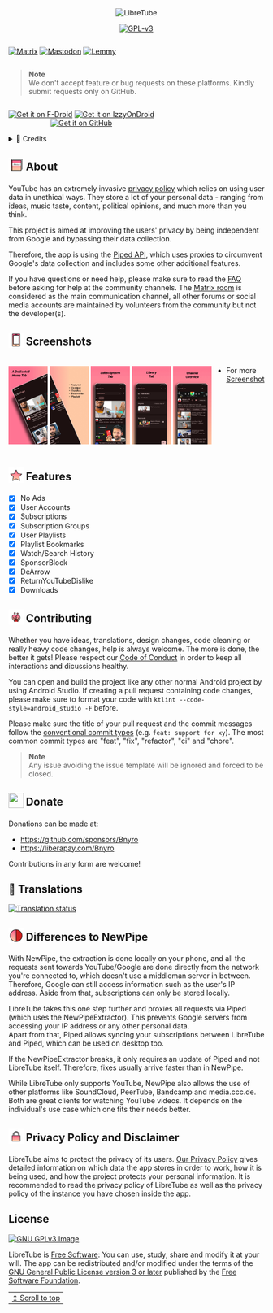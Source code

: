 <div align="center">
  <img src="[322114913-624e65ec-8ae1-4207-bda4-8fdd154fb0b8 (https://github.com/libre-tube/libre-tube.github.io/tree/main/assets/149590337/9fde7e5a-91e4-4d3c-9d81-bc7a3ec5df3e)" width="auto" height="auto" alt="LibreTube">

[![GPL-v3](https://libre-tube.github.io/assets/widgets/license-widget.svg)](https://www.gnu.org/licenses/gpl-3.0.en.html)
</div><div align="center" style="width:100%; display:flex; justify-content:space-between;">

[![Matrix](https://libre-tube.github.io/assets/widgets/mat-widget.svg)](https://matrix.to/#/#LibreTube:matrix.org)
[![Mastodon](https://libre-tube.github.io/assets/widgets/mast-widget.svg)](https://fosstodon.org/@libretube)
[![Lemmy](https://libre-tube.github.io/assets/widgets/lemmy-widget.svg)](https://feddit.rocks/c/libretube)

</div>

> **Note** <br>
> We don't accept feature or bug requests on these platforms. Kindly submit requests only on GitHub.

</div><div align="center" style="width:100%; display:flex; justify-content:space-between;">

[<img src="https://libre-tube.github.io/assets/badges/fdrload.png" alt="Get it on F-Droid" width="30%">](https://f-droid.org/en/packages/com.github.libretube/)
[<img src="https://libre-tube.github.io/assets/badges/izzyload.png" alt="Get it on IzzyOnDroid" width="30%">](https://apt.izzysoft.de/fdroid/index/apk/com.github.libretube)<br/>
[<img src="https://libre-tube.github.io/assets/badges/ghload.png" alt="Get it on GitHub" width="30%">](https://github.com/libre-tube/LibreTube/releases/latest)

</div>

<details>
  <summary>📜️ Credits</summary>

<sub>Readme Design and Banners by [XelXen](https://github.com/XelXen)</sub> <br>
<sub>Readme Screenshots by [ARBoyGo](https://github.com/ARBoyGo)</sub> <br>
<sub>Readme Emoji is from [openmoji](https://openmoji.org)</sub>

  <summary>Icons</summary>

<sub>[Default App Icon](https://github.com/libre-tube/LibreTube/blob/master/app/src/main/res/mipmap-xxxhdpi/ic_launcher_round.png) by [XelXen](https://github.com/XelXen)</sub> <br>
<sub>[Boosted Bird](https://github.com/libre-tube/LibreTube/blob/master/app/src/main/res/mipmap-xxxhdpi/ic_bird_round.png) by [Margot Albert-Heuzey](https://margotdesign.ovh)</sub>

</details>

<h2 align="left">
<sub>
<img  src="fastlane/metadata/android/en-US/images/readme/about.svg"
      height="30"
      width="30">
</sub>
About
</h2>

YouTube has an extremely invasive [privacy policy](https://support.google.com/youtube/answer/10364219) which relies on using user data in unethical ways. They store a lot of your personal data - ranging from ideas, music taste, content, political opinions, and much more than you think.

This project is aimed at improving the users' privacy by being independent from Google and bypassing their data collection.

Therefore, the app is using the [Piped API](https://github.com/TeamPiped/Piped), which uses proxies to circumvent Google's data collection and includes some other additional features.

If you have questions or need help, please make sure to read the [FAQ](https://libre-tube.github.io/#faq) before asking for help at the community channels. The [Matrix room](https://matrix.to/#/#LibreTube:matrix.org) is considered as the main communication channel, all other forums or social media accounts are maintained by volunteers from the community but not the developer(s).

<h2 align="left">
<sub>
<img  src="fastlane/metadata/android/en-US/images/readme/phone.svg"
      height="30"
      width="30">
</sub>
Screenshots
</h2>

<div style="width:100%; display:flex; justify-content:space-between;">

[<img src="fastlane/metadata/android/en-US/images/phoneScreenshots/Screenshot_1.jpg" width=19% alt="Home">](fastlane/metadata/android/en-US/images/phoneScreenshots/Screenshot_1.jpg)
[<img src="fastlane/metadata/android/en-US/images/phoneScreenshots/Screenshot_2.jpg" width=19% alt="Home">](fastlane/metadata/android/en-US/images/phoneScreenshots/Screenshot_2.jpg)
[<img src="fastlane/metadata/android/en-US/images/phoneScreenshots/Screenshot_3.jpg" width=19% alt="Subscriptions">](fastlane/metadata/android/en-US/images/phoneScreenshots/Screenshot_3.jpg)
[<img src="fastlane/metadata/android/en-US/images/phoneScreenshots/Screenshot_4.jpg" width=19% alt="Library">](fastlane/metadata/android/en-US/images/phoneScreenshots/Screenshot_4.jpg)
[<img src="fastlane/metadata/android/en-US/images/phoneScreenshots/Screenshot_9.jpg" width=19% alt="Channel Overview">](fastlane/metadata/android/en-US/images/phoneScreenshots/Screenshot_9.jpg)

* For more [Screenshot](https://github.com/libre-tube/LibreTube/blob/master/SCREEN_SHOT.md) 

</div>

<h2 align="left">
<sub>
<img  src="fastlane/metadata/android/en-US/images/readme/feature.svg"
      height="30"
      width="30">
</sub>
Features
</h2>

- [x] No Ads
- [x] User Accounts
- [x] Subscriptions
- [x] Subscription Groups
- [x] User Playlists
- [x] Playlist Bookmarks
- [x] Watch/Search History
- [x] SponsorBlock
- [x] DeArrow
- [x] ReturnYouTubeDislike
- [x] Downloads

<h2 align="left">
<sub>
<img  src="fastlane/metadata/android/en-US/images/readme/community.svg"
      height="30"
      width="30">
</sub>
Contributing
</h2>

Whether you have ideas, translations, design changes, code cleaning or really heavy code changes, help is always welcome. The more is done, the better it gets! Please respect our [Code of Conduct](https://github.com/libre-tube/LibreTube/blob/master/CODE_OF_CONDUCT.md) in order to keep all interactions and dicussions healthy.

You can open and build the project like any other normal Android project by using Android Studio.
If creating a pull request containing code changes, please make sure to format your code with `ktlint --code-style=android_studio -F` before.

Please make sure the title of your pull request and the commit messages follow the [conventional commit types](https://github.com/commitizen/conventional-commit-types/blob/master/index.json) (e.g. `feat: support for xy`).
The most common commit types are "feat", "fix", "refactor", "ci" and "chore".

> **Note** <br>
> Any issue avoiding the issue template will be ignored and forced to be closed.

<h2 align="left">
<sub>
<img  src="fastlane/metadata/android/en-US/images/readme/donate.svg"
      height="30"
      width="30">
</sub>
Donate
</h2>

Donations can be made at:
* <https://github.com/sponsors/Bnyro>
* <https://liberapay.com/Bnyro>

Contributions in any form are welcome!

<h2 align="left">
📝 Translations
</h2>

<a href="https://hosted.weblate.org/projects/libretube/#languages">
<img src="https://hosted.weblate.org/widgets/libretube/-/287x66-grey.png" alt="Translation status" />
</a>

<h2 align="left">
<sub>
<img  src="fastlane/metadata/android/en-US/images/readme/ltvnp.svg"
      height="30"
      width="30">
</sub>
Differences to NewPipe
</h2>


With NewPipe, the extraction is done locally on your phone, and all the requests sent towards YouTube/Google are done directly from the network you're connected to, which doesn't use a middleman server in between. Therefore, Google can still access information such as the user's IP address. Aside from that, subscriptions can only be stored locally.

LibreTube takes this one step further and proxies all requests via Piped (which uses the NewPipeExtractor). This prevents Google servers from accessing your IP address or any other personal data.<br>
Apart from that, Piped allows syncing your subscriptions between LibreTube and Piped, which can be used on desktop too.

If the NewPipeExtractor breaks, it only requires an update of Piped and not LibreTube itself. Therefore, fixes usually arrive faster than in NewPipe.

While LibreTube only supports YouTube, NewPipe also allows the use of other platforms like SoundCloud, PeerTube, Bandcamp and media.ccc.de.<br>
Both are great clients for watching YouTube videos. It depends on the individual's use case which one fits their needs better.

<h2 align="left">
<sub>
<img  src="fastlane/metadata/android/en-US/images/readme/privacy.svg"
      height="30"
      width="30">
</sub>
Privacy Policy and Disclaimer
</h2>


LibreTube aims to protect the privacy of its users. [Our Privacy Policy](/PRIVACY_POLICY.md) gives detailed information on which data the app stores in order to work, how it is being used, and how the project protects your personal information. It is recommended to read the privacy policy of LibreTube as well as the privacy policy of the instance you have chosen inside the app.

## License
[![GNU GPLv3 Image](https://www.gnu.org/graphics/gplv3-127x51.png)](http://www.gnu.org/licenses/gpl-3.0.en.html)

LibreTube is [Free Software](https://en.wikipedia.org/wiki/Free_software): You can use, study, share and modify it at your will. The app can be redistributed and/or modified under the terms of the
[GNU General Public License version 3 or later](https://www.gnu.org/licenses/gpl.html) published by the 
[Free Software Foundation](https://www.fsf.org/).

<div align="right">
<table><td>
<a href="#start-of-content">↥ Scroll to top</a>
</td></table>
</div>
